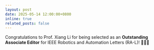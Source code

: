 ```yaml
---
layout: post
date: 2025-05-14 12:00:00+0800
inline: true
related_posts: false
---
```


Congratulations to Prof. Xiang Li for being selected as an **Outstanding Associate Editor** for IEEE Robotics and Automation Letters (RA-L)! 🎉🎉🎉